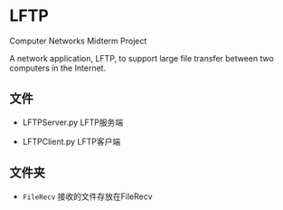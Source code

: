 # LFTP
Computer Networks Midterm Project

A network application, LFTP, to support large file transfer
between two computers in the Internet.

## 文件

* LFTPServer.py LFTP服务端

* LFTPClient.py LFTP客户端

## 文件夹
 * `FileRecv` 接收的文件存放在FileRecv